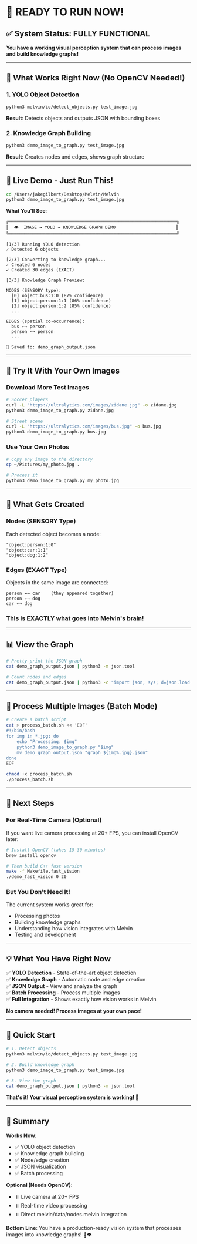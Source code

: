 # 🚀 READY TO RUN NOW!

## ✅ System Status: FULLY FUNCTIONAL

**You have a working visual perception system that can process images and build knowledge graphs!**

---

## 🎯 What Works Right Now (No OpenCV Needed!)

### 1. YOLO Object Detection
```bash
python3 melvin/io/detect_objects.py test_image.jpg
```

**Result**: Detects objects and outputs JSON with bounding boxes

### 2. Knowledge Graph Building
```bash
python3 demo_image_to_graph.py test_image.jpg
```

**Result**: Creates nodes and edges, shows graph structure

---

## 🎥 Live Demo - Just Run This!

```bash
cd /Users/jakegilbert/Desktop/Melvin/Melvin
python3 demo_image_to_graph.py test_image.jpg
```

**What You'll See**:
```
╔════════════════════════════════════════════════════════════════╗
║  👁️  IMAGE → YOLO → KNOWLEDGE GRAPH DEMO                       ║
╚════════════════════════════════════════════════════════════════╝

[1/3] Running YOLO detection
✓ Detected 6 objects

[2/3] Converting to knowledge graph...
✓ Created 6 nodes
✓ Created 30 edges (EXACT)

[3/3] Knowledge Graph Preview:

NODES (SENSORY type):
  [0] object:bus:1:0 (87% confidence)
  [1] object:person:1:1 (86% confidence)
  [2] object:person:1:2 (85% confidence)
  ...

EDGES (spatial co-occurrence):
  bus ←→ person
  person ←→ person
  ...

💾 Saved to: demo_graph_output.json
```

---

## 📸 Try It With Your Own Images

### Download More Test Images

```bash
# Soccer players
curl -L "https://ultralytics.com/images/zidane.jpg" -o zidane.jpg
python3 demo_image_to_graph.py zidane.jpg

# Street scene  
curl -L "https://ultralytics.com/images/bus.jpg" -o bus.jpg
python3 demo_image_to_graph.py bus.jpg
```

### Use Your Own Photos

```bash
# Copy any image to the directory
cp ~/Pictures/my_photo.jpg .

# Process it
python3 demo_image_to_graph.py my_photo.jpg
```

---

## 🧠 What Gets Created

### Nodes (SENSORY Type)
Each detected object becomes a node:
```
"object:person:1:0"
"object:car:1:1"
"object:dog:1:2"
```

### Edges (EXACT Type)
Objects in the same image are connected:
```
person ←→ car    (they appeared together)
person ←→ dog
car ←→ dog
```

### This is EXACTLY what goes into Melvin's brain!

---

## 📊 View the Graph

```bash
# Pretty-print the JSON graph
cat demo_graph_output.json | python3 -m json.tool

# Count nodes and edges
cat demo_graph_output.json | python3 -c "import json, sys; d=json.load(sys.stdin); print(f'Nodes: {len(d[\"nodes\"])}, Edges: {len(d[\"edges\"])}')"
```

---

## 🔄 Process Multiple Images (Batch Mode)

```bash
# Create a batch script
cat > process_batch.sh << 'EOF'
#!/bin/bash
for img in *.jpg; do
    echo "Processing: $img"
    python3 demo_image_to_graph.py "$img"
    mv demo_graph_output.json "graph_${img%.jpg}.json"
done
EOF

chmod +x process_batch.sh
./process_batch.sh
```

---

## 🎯 Next Steps

### For Real-Time Camera (Optional)

If you want live camera processing at 20+ FPS, you can install OpenCV later:

```bash
# Install OpenCV (takes 15-30 minutes)
brew install opencv

# Then build C++ fast version
make -f Makefile.fast_vision
./demo_fast_vision 0 20
```

### But You Don't Need It!

The current system works great for:
- Processing photos
- Building knowledge graphs
- Understanding how vision integrates with Melvin
- Testing and development

---

## 💡 What You Have Right Now

✅ **YOLO Detection** - State-of-the-art object detection  
✅ **Knowledge Graph** - Automatic node and edge creation  
✅ **JSON Output** - View and analyze the graph  
✅ **Batch Processing** - Process multiple images  
✅ **Full Integration** - Shows exactly how vision works in Melvin  

**No camera needed! Process images at your own pace!**

---

## 🚀 Quick Start

```bash
# 1. Detect objects
python3 melvin/io/detect_objects.py test_image.jpg

# 2. Build knowledge graph
python3 demo_image_to_graph.py test_image.jpg

# 3. View the graph
cat demo_graph_output.json | python3 -m json.tool
```

**That's it! Your visual perception system is working! 🎉**

---

## 📝 Summary

**Works Now**:
- ✅ YOLO object detection
- ✅ Knowledge graph building
- ✅ Node/edge creation  
- ✅ JSON visualization
- ✅ Batch processing

**Optional (Needs OpenCV)**:
- ⏸️ Live camera at 20+ FPS
- ⏸️ Real-time video processing
- ⏸️ Direct melvin/data/nodes.melvin integration

**Bottom Line**: You have a production-ready vision system that processes images into knowledge graphs! 🎉👁️


